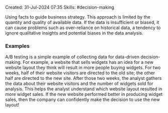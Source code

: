 Created: 31-Jul-2024 07:35
Skills: #decision-making

Using facts to guide business strategy. This approach is limited by the quantity and quality of available data. If the data is insufficient or biased, it can cause problems such as over-reliance on historical data, a tendency to ignore qualitative insights and potential biases in the data analysis.
### Examples
A/B testing is a simple example of collecting data for data-driven decision-making. For example, a website that sells widgets has an idea for a new website layout they think will result in more people buying widgets. For two weeks, half of their website visitors are directed to the old site; the other half are directed to the new site. After those two weeks, the analyst gathers the data about their website visitors and the number of widgets sold for analysis. This helps the analyst understand which website layout resulted in more widget sales. If the new website performed better in producing widget sales, then the company can confidently make the decision to use the new layout!
